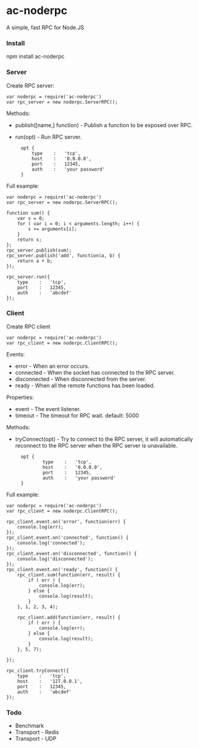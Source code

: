 # ac-noderpc
A simple, fast RPC for Node.JS

### Install

npm install ac-noderpc

### Server

Create RPC server:

	var noderpc = require('ac-noderpc')
	var rpc_server = new noderpc.ServerRPC();

Methods:

* publish([name,] function) -  Publish a function to be exposed over RPC.
* run(opt) -  Run RPC server.

		opt {
			type    :   'tcp',
			host	:   '0.0.0.0',
    		port    :   12345,
    		auth    :   'your password'
		}

Full example:

	var noderpc = require('ac-noderpc')
	var rpc_server = new noderpc.ServerRPC();

	function sum() {
	    var s = 0;
	    for ( var i = 0; i < arguments.length; i++) {
	        s += arguments[i];
	    }
	    return s;
	};
	rpc_server.publish(sum);
	rpc_server.publish('add', function(a, b) {
	    return a + b;
	});

	rpc_server.run({
	    type    :   'tcp',
	    port    :   12345,
	    auth    :   'abcdef'
	});

### Client


Create RPC client

	var noderpc = require('ac-noderpc')
	var rpc_client = new noderpc.ClientRPC();

Events:

* error - When an error occurs.
* connected - When the socket has connected to the RPC server.
* disconnected - When disconnected from the server.
* ready - When all the remote functions has been loaded.

Properties:

* event - The event listener.
* timeout - The timeout for RPC wait. default: 5000

Methods:

* tryConnect(opt) - Try to connect to the RPC server, it will automatically reconnect to the RPC server when the RPC server is unavailable.

		opt {
				type    :   'tcp',
				host	:   '0.0.0.0',
	    		port    :   12345,
	    		auth    :   'your password'
		}


Full example:

	var noderpc = require('ac-noderpc')
	var rpc_client = new noderpc.ClientRPC();

	rpc_client.event.on('error', function(err) {
	    console.log(err);
	});
	rpc_client.event.on('connected', function() {
	    console.log('connected');
	});
	rpc_client.event.on('disconnected', function() {
	    console.log('disconnected');
	});
	rpc_client.event.on('ready', function() {
	    rpc_client.sum(function(err, result) {
	        if ( err ) {
	            console.log(err);
	        } else {
	            console.log(result);
	        }
	    }, 1, 2, 3, 4);
	
	    rpc_client.add(function(err, result) {
	        if ( err ) {
	            console.log(err);
	        } else {
	            console.log(result);
	        }
	    }, 5, 7);
	
	});

	rpc_client.tryConnect({
	    type    :   'tcp',
	    host    :   '127.0.0.1',
	    port    :   12345,
	    auth    :   'abcdef'
	});

### Todo

* Benchmark
* Transport - Redis
* Transport - UDP
